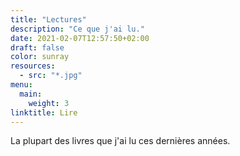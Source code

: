 ```yaml
---
title: "Lectures"
description: "Ce que j'ai lu."
date: 2021-02-07T12:57:50+02:00
draft: false
color: sunray
resources:
  - src: "*.jpg"
menu: 
  main:
    weight: 3
linktitle: Lire
---
```


La plupart des livres que j'ai lu ces dernières années.

